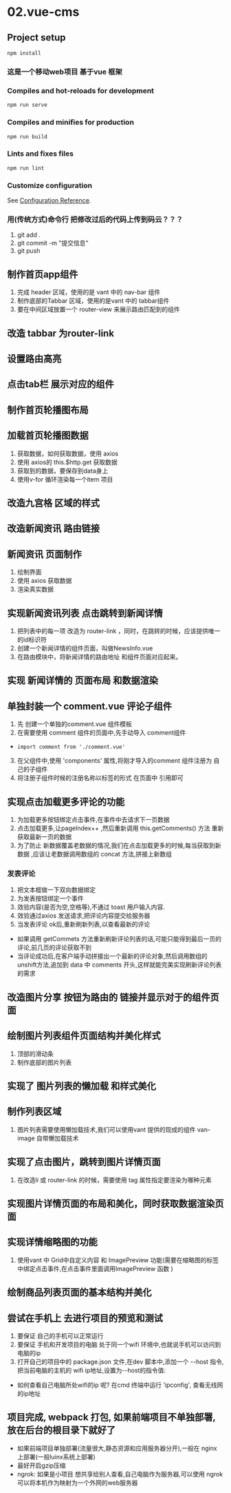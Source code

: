 # 02.vue-cms

## Project setup
```
npm install
```
### 这是一个移动web项目 基于vue 框架

### Compiles and hot-reloads for development
```
npm run serve
```

### Compiles and minifies for production
```
npm run build
```

### Lints and fixes files
```
npm run lint
```

### Customize configuration
See [Configuration Reference](https://cli.vuejs.org/config/).


### 用(传统方式)命令行 把修改过后的代码上传到码云？？？
1. git add .
2. git commit -m "提交信息"
3. git push 

## 制作首页app组件
1. 完成 header 区域，使用的是 vant 中的 nav-bar 组件
2. 制作底部的Tabbar 区域，使用的是vant 中的 tabbar组件
3. 要在中间区域放置一个 router-view 来展示路由匹配到的组件

## 改造 tabbar 为router-link

## 设置路由高亮

## 点击tab栏 展示对应的组件

## 制作首页轮播图布局

## 加载首页轮播图数据
1. 获取数据，如何获取数据，使用 axios
2. 使用 axios的  this.$http.get 获取数据
3. 获取到的数据，要保存到data身上
4. 使用v-for 循环渲染每一个item 项目

## 改造九宫格 区域的样式

## 改造新闻资讯 路由链接

## 新闻资讯 页面制作
1. 绘制界面
2. 使用 axios 获取数据
3. 渲染真实数据

## 实现新闻资讯列表 点击跳转到新闻详情
1. 把列表中的每一项 改造为 router-link ，同时，在跳转的时候，应该提供唯一的id标识符
2. 创建一个新闻详情的组件页面，叫做NewsInfo.vue
3. 在路由模块中，将新闻详情的路由地址 和组件页面对应起来。

## 实现 新闻详情的 页面布局 和数据渲染

## 单独封装一个 comment.vue 评论子组件 
1. 先 创建一个单独的comment.vue 组件模板
2. 在需要使用 comment 组件的页面中,先手动导入 comment组件
 + `import comment from './comment.vue'`
3. 在父组件中,使用 'components' 属性,将刚才导入的comment 组件注册为 自己的子组件
4. 将注册子组件时候的注册名称以标签的形式 在页面中 引用即可

## 实现点击加载更多评论的功能
1. 为加载更多按钮绑定点击事件,在事件中去请求下一页数据
2. 点击加载更多,让pageIndex++ ,然后重新调用 this.getComments() 方法 重新获取最新一页的数据
3. 为了防止 新数据覆盖老数据的情况,我们在点击加载更多的时候,每当获取到新数据 ,应该让老数据调用数组的 concat 方法,拼接上新数组


### 发表评论
1. 把文本框做一下双向数据绑定
2. 为发表按钮绑定一个事件
3. 效验内容(是否为空,空格等),不通过 toast 用户输入内容.
4. 效验通过axios 发送请求,把评论内容提交给服务器
5. 当发表评论 ok后,重新刷新列表,以查看最新的评论
 + 如果调用 getCommets 方法重新刷新评论列表的话,可能只能得到最后一页的评论,前几页的评论获取不到
 + 当评论成功后,在客户端手动拼接出一个最新的评论对象,然后调用数组的 unshift方法,追加到 data 中 comments 开头,这样就能完美实现刷新评论列表的需求

## 改造图片分享 按钮为路由的 链接并显示对于的组件页面

## 绘制图片列表组件页面结构并美化样式

1. 顶部的滑动条
2. 制作底部的图片列表






## 实现了 图片列表的懒加载 和样式美化

## 制作列表区域
1. 图片列表需要使用懒加载技术,我们可以使用vant 提供的现成的组件 van-image 自带懒加载技术

## 实现了点击图片，跳转到图片详情页面
1. 在改造li 或 router-link 的时候，需要使用 tag 属性指定要渲染为哪种元素

## 实现图片详情页面的布局和美化，同时获取数据渲染页面

## 实现详情缩略图的功能 
1. 使用vant 中 Grid中自定义内容 和 ImagePreview 功能(需要在缩略图的标签中绑定点击事件,在点击事件里面调用ImagePreview 函数 )

## 绘制商品列表页面的基本结构并美化

## 尝试在手机上 去进行项目的预览和测试
1. 要保证 自己的手机可以正常运行
2. 要保证 手机和开发项目的电脑 处于同一个wifi 环境中,也就说手机可以访问到电脑的ip
3. 打开自己的项目中的 package.json 文件,在dev 脚本中,添加一个 --host 指令,把当前电脑的主机的 wifi ip地址,设置为--host的指令值:
 + 如何查看自己电脑所处wifi的ip 呢? 在cmd 终端中运行 'ipconfig', 查看无线网的ip地址

 ## 项目完成, webpack 打包, 如果前端项目不单独部署,放在后台的根目录下就好了
  + 如果前端项目单独部署(流量很大,静态资源和应用服务器分开),一般在 nginx 上部署(一般luinx系统上部署)
  + 最好开启gzip压缩 
  + ngrok: 如果是小项目 想共享给别人查看,自己电脑作为服务器,可以使用 ngrok 可以将本机作为映射为一个外网的web服务器
